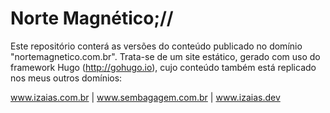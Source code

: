 # Norte Magnético;//
Este repositório conterá as versões do conteúdo publicado no domínio "nortemagnetico.com.br". Trata-se de um site estático, gerado com uso do framework Hugo (http://gohugo.io), cujo conteúdo também está replicado nos meus outros domínios:

www.izaias.com.br | www.sembagagem.com.br | www.izaias.dev 
